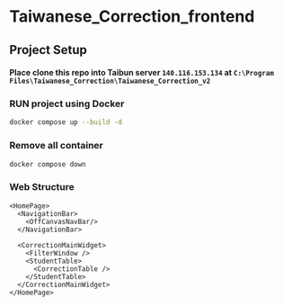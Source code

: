 # Taiwanese_Correction_frontend

## Project Setup
#### Place clone this repo into Taibun server `140.116.153.134` at `C:\Program Files\Taiwanese_Correction\Taiwanese_Correction_v2`

### RUN project using Docker
```sh
docker compose up --build -d
```

### Remove all container
```sh
docker compose down
```

### Web Structure

```
<HomePage>
  <NavigationBar>
    <OffCanvasNavBar/>
  </NavigationBar>
  
  <CorrectionMainWidget>
    <FilterWindow />
    <StudentTable>
      <CorrectionTable />
    </StudentTable>
  </CorrectionMainWidget>
</HomePage>
```